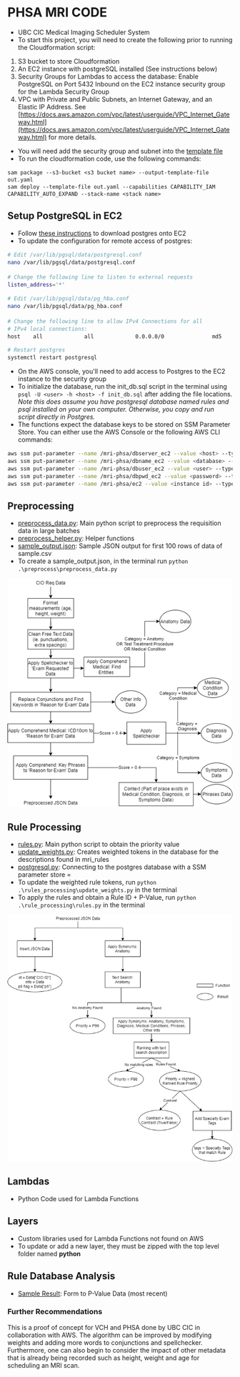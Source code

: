 # PHSA MRI CODE 
- UBC CIC Medical Imaging Scheduler System 
- To start this project, you will need to create the following prior to running the Cloudformation script: 
1. S3 bucket to store Cloudformation
2. An EC2 instance with postgreSQL installed (See instructions below)
3. Security Groups for Lambdas to access the database: Enable PostgreSQL on Port 5432 Inbound on the EC2 instance security group for the Lambda Security Group
4. VPC with Private and Public Subnets, an Internet Gateway, and an Elastic IP Address. See [https://docs.aws.amazon.com/vpc/latest/userguide/VPC_Internet_Gateway.html](https://docs.aws.amazon.com/vpc/latest/userguide/VPC_Internet_Gateway.html) for more details. 
- You will need add the security group and subnet into the [template file](template.yaml)
- To run the cloudformation code, use the following commands: 
```
sam package --s3-bucket <s3 bucket name> --output-template-file out.yaml
sam deploy --template-file out.yaml --capabilities CAPABILITY_IAM CAPABILITY_AUTO_EXPAND --stack-name <stack name>
```

## Setup PostgreSQL in EC2
- Follow [these instructions](https://installvirtual.com/install-postgresql-10-on-amazon-ec2/) to download postgres onto EC2
- To update the configuration for remote access of postgres: 
```bash
# Edit /var/lib/pgsql/data/postgresql.conf
nano /var/lib/pgsql/data/postgresql.conf

# Change the following line to listen to external requests
listen_address='*'
```
```bash
# Edit /var/lib/pgsql/data/pg_hba.conf
nano /var/lib/pgsql/data/pg_hba.conf

# Change the following line to allow IPv4 Connections for all 
# IPv4 local connections:
host    all             all             0.0.0.0/0               md5
```
```bash
# Restart postgres
systemctl restart postgresql
```
- On the AWS console, you'll need to add access to Postgres to the EC2 instance to the security group 
- To initialize the database, run the init_db.sql script in the terminal using `psql -U <user> -h <host> -f init_db.sql` after adding the file locations. _Note this does assume you have postgresql database named rules and psql installed on your own computer. Otherwise, you copy and run script directly in Postgres._
- The functions expect the database keys to be stored on SSM Parameter Store. You can either use the AWS Console or the following AWS CLI commands: 
```bash
aws ssm put-parameter --name /mri-phsa/dbserver_ec2 --value <host> --type SecureString --overwrite
aws ssm put-parameter --name /mri-phsa/dbname_ec2 --value <database> --type SecureString --overwrite
aws ssm put-parameter --name /mri-phsa/dbuser_ec2 --value <user> --type SecureString --overwrite
aws ssm put-parameter --name /mri-phsa/dbpwd_ec2 --value <password> --type SecureString --overwrite
aws ssm put-parameter --name /mri-phsa/ec2 --value <instance id> --type SecureString --overwrite
```

## Preprocessing
- [preprocess_data.py](/preprocess/preprocess_data.py): Main python script to preprocess the requisition data in large batches
- [preprocess_helper.py](/preprocess/preprocess_helper.py): Helper functions 
- [sample_output.json](sample_output.json): Sample JSON output for first 100 rows of data of sample.csv
- To create a sample_output.json, in the terminal run `python .\preprocess\preprocess_data.py`

![Preprocessing Decision Tree](/media/decisionTree_preprocess.png)

## Rule Processing 
- [rules.py](/rule_processing/rules.py): Main python script to obtain the priority value 
- [update_weights.py](/rule_processing/update_weights.py): Creates weighted tokens in the database for the descriptions found in mri_rules
- [postgresql.py](/rule_processing/postgresql.py): Connecting to the postgres database with a SSM parameter store =
- To update the weighted rule tokens, run `python .\rules_processing\update_weights.py` in the terminal
- To apply the rules and obtain a Rule ID + P-Value, run `python .\rule_processing\rules.py` in the terminal

![Rule Decision Tree](/media/decisionTree_rules.png)

## Lambdas
- Python Code used for Lambda Functions 

## Layers 
- Custom libraries used for Lambda Functions not found on AWS 
- To update or add a new layer, they must be zipped with the top level folder named __python__

## Rule Database Analysis
- [Sample Result](/csv/mri_dataset_results_0820.xlsx): Form to P-Value Data (most recent)

### Further Recommendations 
This is a proof of concept for VCH and PHSA done by UBC CIC in collaboration with AWS. The algorithm can be improved by modifying weights and adding more words to conjunctions and spellchecker. Furthermore, one can also begin to consider the impact of other metadata that is already being recorded such as height, weight and age for scheduling an MRI scan. 